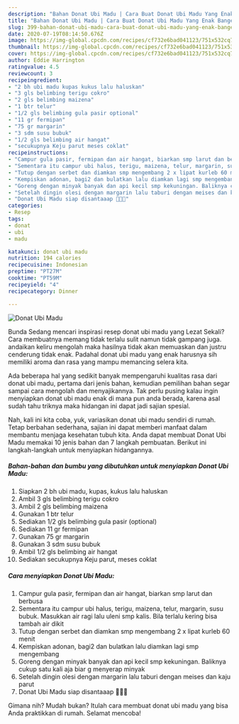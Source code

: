 ```yaml
---
description: "Bahan Donat Ubi Madu | Cara Buat Donat Ubi Madu Yang Enak Banget"
title: "Bahan Donat Ubi Madu | Cara Buat Donat Ubi Madu Yang Enak Banget"
slug: 399-bahan-donat-ubi-madu-cara-buat-donat-ubi-madu-yang-enak-banget
date: 2020-07-19T08:14:50.676Z
image: https://img-global.cpcdn.com/recipes/cf732e6bad041123/751x532cq70/donat-ubi-madu-foto-resep-utama.jpg
thumbnail: https://img-global.cpcdn.com/recipes/cf732e6bad041123/751x532cq70/donat-ubi-madu-foto-resep-utama.jpg
cover: https://img-global.cpcdn.com/recipes/cf732e6bad041123/751x532cq70/donat-ubi-madu-foto-resep-utama.jpg
author: Eddie Harrington
ratingvalue: 4.5
reviewcount: 3
recipeingredient:
- "2 bh ubi madu kupas kukus lalu haluskan"
- "3 gls belimbing terigu cokro"
- "2 gls belimbing maizena"
- "1 btr telur"
- "1/2 gls belimbing gula pasir optional"
- "11 gr fermipan"
- "75 gr margarin"
- "3 sdm susu bubuk"
- "1/2 gls belimbing air hangat"
- "secukupnya Keju parut meses coklat"
recipeinstructions:
- "Campur gula pasir, fermipan dan air hangat, biarkan smp larut dan berbusa"
- "Sementara itu campur ubi halus, terigu, maizena, telur, margarin, susu bubuk. Masukkan air ragi lalu uleni smp kalis. Bila terlalu kering bisa tambah air dikit"
- "Tutup dengan serbet dan diamkan smp mengembang 2 x lipat kurleb 60 menit"
- "Kempiskan adonan, bagi2 dan bulatkan lalu diamkan lagi smp mengembang"
- "Goreng dengan minyak banyak dan api kecil smp kekuningan. Baliknya cukup satu kali aja biar g menyerap minyak"
- "Setelah dingin olesi dengan margarin lalu taburi dengan meises dan kaju parut"
- "Donat Ubi Madu siap disantaaap 🍩🍩😉"
categories:
- Resep
tags:
- donat
- ubi
- madu

katakunci: donat ubi madu 
nutrition: 194 calories
recipecuisine: Indonesian
preptime: "PT27M"
cooktime: "PT59M"
recipeyield: "4"
recipecategory: Dinner

---
```



![Donat Ubi Madu](https://img-global.cpcdn.com/recipes/cf732e6bad041123/751x532cq70/donat-ubi-madu-foto-resep-utama.jpg)

Bunda Sedang mencari inspirasi resep donat ubi madu yang Lezat Sekali? Cara membuatnya memang tidak terlalu sulit namun tidak gampang juga. andaikan keliru mengolah maka hasilnya tidak akan memuaskan dan justru cenderung tidak enak. Padahal donat ubi madu yang enak harusnya sih memiliki aroma dan rasa yang mampu memancing selera kita.



Ada beberapa hal yang sedikit banyak mempengaruhi kualitas rasa dari donat ubi madu, pertama dari jenis bahan, kemudian pemilihan bahan segar sampai cara mengolah dan menyajikannya. Tak perlu pusing kalau ingin menyiapkan donat ubi madu enak di mana pun anda berada, karena asal sudah tahu triknya maka hidangan ini dapat jadi sajian spesial.


Nah, kali ini kita coba, yuk, variasikan donat ubi madu sendiri di rumah. Tetap berbahan sederhana, sajian ini dapat memberi manfaat dalam membantu menjaga kesehatan tubuh kita. Anda dapat membuat Donat Ubi Madu memakai 10 jenis bahan dan 7 langkah pembuatan. Berikut ini langkah-langkah untuk menyiapkan hidangannya.

<!--inarticleads1-->

##### Bahan-bahan dan bumbu yang dibutuhkan untuk menyiapkan Donat Ubi Madu:

1. Siapkan 2 bh ubi madu, kupas, kukus lalu haluskan
1. Ambil 3 gls belimbing terigu cokro
1. Ambil 2 gls belimbing maizena
1. Gunakan 1 btr telur
1. Sediakan 1/2 gls belimbing gula pasir (optional)
1. Sediakan 11 gr fermipan
1. Gunakan 75 gr margarin
1. Gunakan 3 sdm susu bubuk
1. Ambil 1/2 gls belimbing air hangat
1. Sediakan secukupnya Keju parut, meses coklat




<!--inarticleads2-->

##### Cara menyiapkan Donat Ubi Madu:

1. Campur gula pasir, fermipan dan air hangat, biarkan smp larut dan berbusa
1. Sementara itu campur ubi halus, terigu, maizena, telur, margarin, susu bubuk. Masukkan air ragi lalu uleni smp kalis. Bila terlalu kering bisa tambah air dikit
1. Tutup dengan serbet dan diamkan smp mengembang 2 x lipat kurleb 60 menit
1. Kempiskan adonan, bagi2 dan bulatkan lalu diamkan lagi smp mengembang
1. Goreng dengan minyak banyak dan api kecil smp kekuningan. Baliknya cukup satu kali aja biar g menyerap minyak
1. Setelah dingin olesi dengan margarin lalu taburi dengan meises dan kaju parut
1. Donat Ubi Madu siap disantaaap 🍩🍩😉




Gimana nih? Mudah bukan? Itulah cara membuat donat ubi madu yang bisa Anda praktikkan di rumah. Selamat mencoba!
